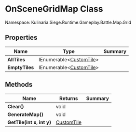 # OnSceneGridMap Class

Namespace: Kulinaria.Siege.Runtime.Gameplay.Battle.Map.Grid


## Properties

| Name | Type | Summary |
|---|---|---|
| **AllTiles** | IEnumerable\<[CustomTile](../Tiles/CustomTile.md)\> |  |
| **EmptyTiles** | IEnumerable\<[CustomTile](../Tiles/CustomTile.md)\> |  |
## Methods

| Name | Returns | Summary |
|---|---|---|
| **Clear()** | void |  |
| **GenerateMap()** | void |  |
| **GetTile(int x, int y)** | [CustomTile](../Tiles/CustomTile.md) |  |
